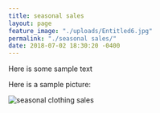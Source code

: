 ```yaml
---
title: seasonal sales
layout: page
feature_image: "./uploads/Entitled6.jpg"
permalink: "./seasonal sales/"
date: 2018-07-02 18:30:20 -0400
---
```

Here is some sample text

Here is a sample picture:

![seasonal clothing sales](/uploads/Entitled6.jpg "Mens tops")